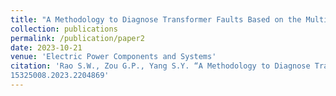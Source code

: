 ```yaml
---
title: "A Methodology to Diagnose Transformer Faults Based on the Multi-Objective Optimization and the Case-Based Reasoning"
collection: publications
permalink: /publication/paper2
date: 2023-10-21
venue: 'Electric Power Components and Systems'
citation: 'Rao S.W., Zou G.P., Yang S.Y. “A Methodology to Diagnose Transformer Faults Based on the Multi-Objective Optimization and the Case-Based Reasoning”, Electric Power Components and Systems, 1-12, doi:10.1080/
15325008.2023.2204869'
---
```

